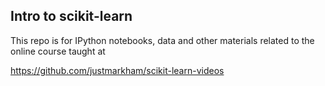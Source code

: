 ## Intro to scikit-learn

This repo is for IPython notebooks, data and other materials related to the online course taught at 

https://github.com/justmarkham/scikit-learn-videos
